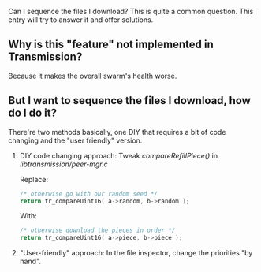 Can I sequence the files I download? This is quite a common question. This entry will try to answer it and offer solutions.

## Why is this "feature" not implemented in Transmission?

Because it makes the overall swarm's health worse.

## But I want to sequence the files I download, how do I do it?

There're two methods basically, one DIY that requires a bit of code changing and the "user friendly" version.

1. DIY code changing approach: Tweak _compareRefillPiece()_ in _libtransmission/peer-mgr.c_

   Replace:

   ```c
   /* otherwise go with our random seed */
   return tr_compareUint16( a->random, b->random );
   ```

   With:

   ```c
   /* otherwise download the pieces in order */
   return tr_compareUint16( a->piece, b->piece );
   ```

2. "User-friendly" approach: In the file inspector, change the priorities "by hand".
